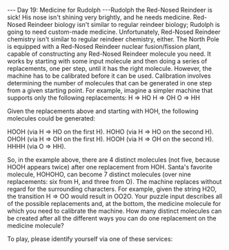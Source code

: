 --- Day 19: Medicine for Rudolph ---Rudolph the Red-Nosed Reindeer is sick!  His nose isn't shining very brightly, and he needs medicine.
Red-Nosed Reindeer biology isn't similar to regular reindeer biology; Rudolph is going to need custom-made medicine.  Unfortunately, Red-Nosed Reindeer chemistry isn't similar to regular reindeer chemistry, either.
The North Pole is equipped with a Red-Nosed Reindeer nuclear fusion/fission plant, capable of constructing any Red-Nosed Reindeer molecule you need.  It works by starting with some input molecule and then doing a series of replacements, one per step, until it has the right molecule.
However, the machine has to be calibrated before it can be used.  Calibration involves determining the number of molecules that can be generated in one step from a given starting point.
For example, imagine a simpler machine that supports only the following replacements:
H => HO
H => OH
O => HH

Given the replacements above and starting with HOH, the following molecules could be generated:

HOOH (via H => HO on the first H).
HOHO (via H => HO on the second H).
OHOH (via H => OH on the first H).
HOOH (via H => OH on the second H).
HHHH (via O => HH).

So, in the example above, there are 4 distinct molecules (not five, because HOOH appears twice) after one replacement from HOH. Santa's favorite molecule, HOHOHO, can become 7 distinct molecules (over nine replacements: six from H, and three from O).
The machine replaces without regard for the surrounding characters.  For example, given the string H2O, the transition H => OO would result in OO2O.
Your puzzle input describes all of the possible replacements and, at the bottom, the medicine molecule for which you need to calibrate the machine.  How many distinct molecules can be created after all the different ways you can do one replacement on the medicine molecule?

To play, please identify yourself via one of these services:
